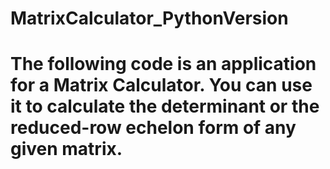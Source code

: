 ﻿# MatrixCalculator_PythonVersion

# The following code is an application for a Matrix Calculator. You can use it to calculate the determinant or the reduced-row echelon form of any given matrix. 
